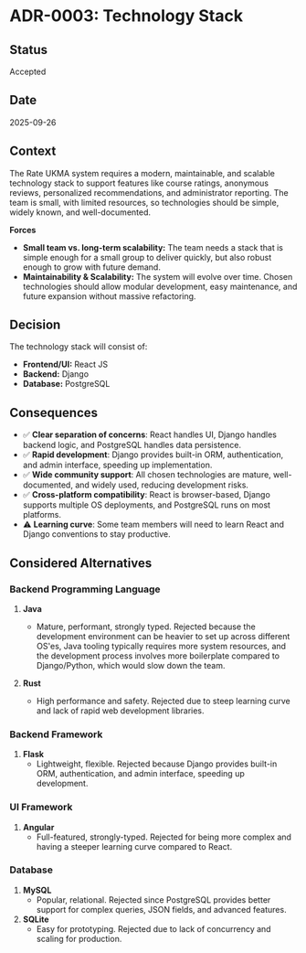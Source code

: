 # ADR-0003: Technology Stack


## Status
Accepted


## Date
2025-09-26


## Context
The Rate UKMA system requires a modern, maintainable, and scalable technology stack to support features like course ratings, anonymous reviews, personalized recommendations, and administrator reporting.
The team is small, with limited resources, so technologies should be simple, widely known, and well-documented.

**Forces**
- **Small team vs. long-term scalability:** The team needs a stack that is simple enough for a small group to deliver quickly, but also robust enough to grow with future demand.
- **Maintainability & Scalability:** The system will evolve over time. Chosen technologies should allow modular development, easy maintenance, and future expansion without massive refactoring.


## Decision
The technology stack will consist of:

* **Frontend/UI:** React JS 
* **Backend:** Django  
* **Database:** PostgreSQL  


## Consequences
* ✅ **Clear separation of concerns**: React handles UI, Django handles backend logic, and PostgreSQL handles data persistence.  
* ✅ **Rapid development**: Django provides built-in ORM, authentication, and admin interface, speeding up implementation.  
* ✅ **Wide community support**: All chosen technologies are mature, well-documented, and widely used, reducing development risks.  
* ✅ **Cross-platform compatibility**: React is browser-based, Django supports multiple OS deployments, and PostgreSQL runs on most platforms.  
* ⚠️ **Learning curve**: Some team members will need to learn React and Django conventions to stay productive.  



## Considered Alternatives

### Backend Programming Language
1. **Java**
   * Mature, performant, strongly typed. Rejected because the development environment can be heavier to set up across different OS'es, Java tooling typically requires more system resources, and the development process involves more boilerplate compared to Django/Python, which would slow down the team.

2. **Rust**
   * High performance and safety. Rejected due to steep learning curve and lack of rapid web development libraries.

### Backend Framework
1. **Flask**
   * Lightweight, flexible. Rejected because Django provides built-in ORM, authentication, and admin interface, speeding up development.  

### UI Framework
1. **Angular**
   * Full-featured, strongly-typed. Rejected for being more complex and having a steeper learning curve compared to React.  

### Database
1. **MySQL**
   * Popular, relational. Rejected since PostgreSQL provides better support for complex queries, JSON fields, and advanced features.  
2. **SQLite**
   * Easy for prototyping. Rejected due to lack of concurrency and scaling for production.  
